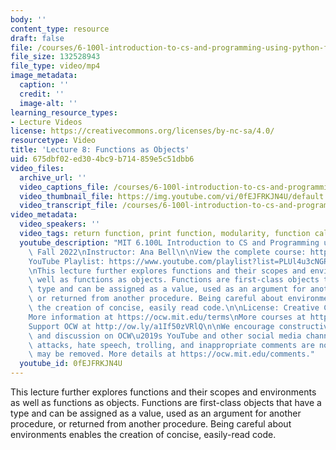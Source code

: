 ```yaml
---
body: ''
content_type: resource
draft: false
file: /courses/6-100l-introduction-to-cs-and-programming-using-python-fall-2022/6100l-lecture-8-version-2_360p_16_9.mp4
file_size: 132528943
file_type: video/mp4
image_metadata:
  caption: ''
  credit: ''
  image-alt: ''
learning_resource_types:
- Lecture Videos
license: https://creativecommons.org/licenses/by-nc-sa/4.0/
resourcetype: Video
title: 'Lecture 8: Functions as Objects'
uid: 675dbf02-ed30-4bc9-b714-859e5c51dbb6
video_files:
  archive_url: ''
  video_captions_file: /courses/6-100l-introduction-to-cs-and-programming-using-python-fall-2022/1fkfiNALPDISPZW42aeW-nV_AJwXJ6fWN_transcript.webvtt
  video_thumbnail_file: https://img.youtube.com/vi/0fEJFRKJN4U/default.jpg
  video_transcript_file: /courses/6-100l-introduction-to-cs-and-programming-using-python-fall-2022/1fkfiNALPDISPZW42aeW-nV_AJwXJ6fWN_transcript.pdf
video_metadata:
  video_speakers: ''
  video_tags: return function, print function, modularity, function calls
  youtube_description: "MIT 6.100L Introduction to CS and Programming using Python,\
    \ Fall 2022\nInstructor: Ana Bell\n\nView the complete course: https://ocw.mit.edu/courses/6-100l-introduction-to-cs-and-programming-using-python-fall-2022/\n\
    YouTube Playlist: https://www.youtube.com/playlist?list=PLUl4u3cNGP62A-ynp6v6-LGBCzeH3VAQB\n\
    \nThis lecture further explores functions and their scopes and environments as\
    \ well as functions as objects. Functions are first-class objects that have a\
    \ type and can be assigned as a value, used as an argument for another procedure,\
    \ or returned from another procedure. Being careful about environments enables\
    \ the creation of concise, easily read code.\n\nLicense: Creative Commons BY-NC-SA\n\
    More information at https://ocw.mit.edu/terms\nMore courses at https://ocw.mit.edu\n\
    Support OCW at http://ow.ly/a1If50zVRlQ\n\nWe encourage constructive comments\
    \ and discussion on OCW\u2019s YouTube and other social media channels. Personal\
    \ attacks, hate speech, trolling, and inappropriate comments are not allowed and\
    \ may be removed. More details at https://ocw.mit.edu/comments."
  youtube_id: 0fEJFRKJN4U
---
```

This lecture further explores functions and their scopes and environments as well as functions as objects. Functions are first-class objects that have a type and can be assigned as a value, used as an argument for another procedure, or returned from another procedure. Being careful about environments enables the creation of concise, easily-read code.
